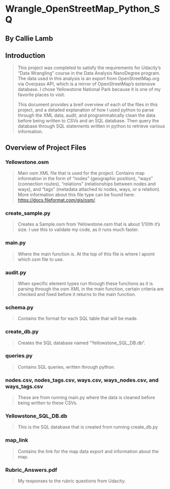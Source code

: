 # Wrangle_OpenStreetMap_Python_SQ 
## By Callie Lamb

## Introduction

>This project was completed to satisfy the requirements for Udacity’s “Data Wrangling” course in the Data Analysis NanoDegree program. The data used in this analysis is an export from OpenStreetMap.org via Overpass API, which is a mirror of OpenStreetMap’s extensive database. I chose Yellowstone National Park because it is one of my favorite places to visit.
>
>This document provides a breif overview of each of the files in this project, and a detailed explanation of how I used python to parse through the XML data, audit, and programmatically clean the data before being written to CSVs and an SQL database. Then query the database through SQL statements written in python to retrieve various information.

## Overview of Project Files 

### Yellowstone.osm	
>Main osm XML file that is used for the project. Contains map information in the form of “nodes” (geographic position), “ways” (connection routes), “relations” (relationships between nodes and ways), and “tags” (metadata attached to nodes, ways, or a relation). More information about this file type can be found here: https://docs.fileformat.com/gis/osm/.

### create_sample.py
>Creates a Sample.osm from Yellowstone.osm that is about 1/10th it’s size. I use this to validate my code, as it runs much faster. 

### main.py
>Where the main function is. At the top of this file is where I apoint which osm file to use.

### audit.py
>When specific element types run through these functions as it is parsing through the osm XML in the main function, certain criteria are checked and fixed before it returns to the main function.

### schema.py
>Contains the format for each SQL table that will be made. 

### create_db.py
>Creates the SQL database named “Yellowstone_SQL_DB.db”.

### queries.py
>Contains SQL queries, written through python. 

### nodes.csv, nodes_tags.csv, ways.csv, ways_nodes.csv, and ways_tags.csv
>These are from running main.py where the data is cleaned before being written to these CSVs.

### Yellowstone_SQL_DB.db
>This is the SQL database that is created from running create_db.py

### map_link
>Contains the link for the map data export and information about the map.

### Rubric_Answers.pdf
>My responses to the rubric questions from Udacity.
